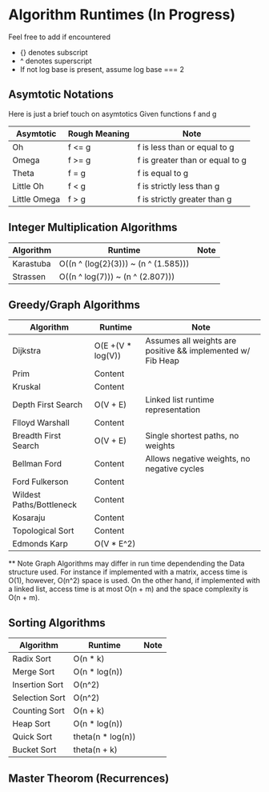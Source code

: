 # Algorithm Runtimes (In Progress) 

Feel free to add if encountered 
* {} denotes subscript 
* ^ denotes superscript 
* If not log base is present, assume log base === 2 

## Asymtotic Notations 
Here is just a brief touch on asymtotics
Given functions f and g 

|  Asymtotic | Rough Meaning | Note 
| ------------- | ------------- | ------------- |
|  Oh         | f <= g      | f is less than or equal to g     |
|  Omega      |  f >= g     |  f is greater than or equal to g | 
|  Theta      | f = g       |  f is equal to g     | 
|  Little Oh  | f < g       |  f is strictly less than  g  |
|  Little Omega  | f > g    |  f is strictly greater than  g    | 

## Integer Multiplication Algorithms 

| Algorithm  | Runtime | Note 
| ------------- | ------------- | ------------- |
|  Karastuba    | O((n ^ (log{2}(3))) ~ (n ^ (1.585))) |               |
|  Strassen     | O((n ^ log(7))) ~ (n ^ (2.807)))        |               | 


## Greedy/Graph Algorithms


| Algorithm  | Runtime | Note 
| ------------- | ------------- | ------------- |
| Dijkstra           | O(E +(V * log(V))   | Assumes all weights are positive && implemented w/ Fib Heap|
| Prim               | Content   |               |
| Kruskal            | Content   |               |
| Depth First Search |  O(V + E) | Linked list runtime representation        |
| Flloyd Warshall    | Content   |               |
| Breadth First Search | O(V + E)  | Single shortest paths, no weights              |
| Bellman Ford        | Content | Allows negative weights, no negative cycles |
| Ford Fulkerson      | Content  |               |
| Wildest Paths/Bottleneck       | Content  |               |
| Kosaraju             | Content  |               |
| Topological Sort    | Content |               |
| Edmonds Karp      | O(V * E^2)  |               |

** Note Graph Algorithms may differ in run time dependending the Data structure used.
For instance if implemented with a matrix, access time is O(1), however, O(n^2) space
is used. On the other hand, if implemented with a linked list, access time is at most 
O(n + m) and the space complexity is O(n + m). 

## Sorting Algorithms 

| Algorithm  | Runtime | Note 
| ------------- | ------------- | ------------- |
| Radix Sort      | O(n * k)        |               |
| Merge Sort      | O(n * log(n))   |               |
| Insertion Sort  | O(n^2)          |               |
| Selection Sort  | O(n^2)          |               |
| Counting Sort   | O(n + k)        |               |
| Heap Sort       | O(n * log(n))   |               |
| Quick Sort      | theta(n * log(n)) |               |
| Bucket Sort     | theta(n + k)    |               |

## Master Theorom (Recurrences)




